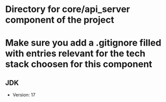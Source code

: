# Directory for core/api_server component of the project
# Make sure you add a .gitignore filled with entries relevant for the tech stack choosen for this component

## JDK
- Version: 17